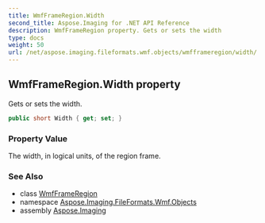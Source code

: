 ```yaml
---
title: WmfFrameRegion.Width
second_title: Aspose.Imaging for .NET API Reference
description: WmfFrameRegion property. Gets or sets the width
type: docs
weight: 50
url: /net/aspose.imaging.fileformats.wmf.objects/wmfframeregion/width/
---
```

## WmfFrameRegion.Width property

Gets or sets the width.

```csharp
public short Width { get; set; }
```

### Property Value

The width, in logical units, of the region frame.

### See Also

* class [WmfFrameRegion](../)
* namespace [Aspose.Imaging.FileFormats.Wmf.Objects](../../wmfframeregion/)
* assembly [Aspose.Imaging](../../../)


